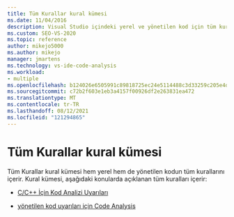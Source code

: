 ```yaml
---
title: Tüm Kurallar kural kümesi
ms.date: 11/04/2016
description: Visual Studio içindeki yerel ve yönetilen kod için tüm kuralları içeren tüm kurallar kural kümesi hakkında bilgi edinin. Bu küme içindeki kuralları tanımlayan kaynakları görüntüleyin.
ms.custom: SEO-VS-2020
ms.topic: reference
author: mikejo5000
ms.author: mikejo
manager: jmartens
ms.technology: vs-ide-code-analysis
ms.workload:
- multiple
ms.openlocfilehash: b124026e6505991c89818725ec24e5114488c3d33259c205e4d5b722cddc7001
ms.sourcegitcommit: c72b2f603e1eb3a4157f00926df2e263831ea472
ms.translationtype: MT
ms.contentlocale: tr-TR
ms.lasthandoff: 08/12/2021
ms.locfileid: "121294865"
---
```

# <a name="all-rules-rule-set"></a>Tüm Kurallar kural kümesi

Tüm Kurallar kural kümesi hem yerel hem de yönetilen kodun tüm kurallarını içerir. Kural kümesi, aşağıdaki konularda açıklanan tüm kuralları içerir:

- [C/C++ İçin Kod Analizi Uyarıları](/cpp/code-quality/code-analysis-for-c-cpp-warnings)

- [yönetilen kod uyarıları için Code Analysis](/dotnet/fundamentals/code-analysis/quality-rules/index)
